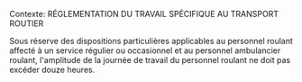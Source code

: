 Contexte: RÉGLEMENTATION DU TRAVAIL SPÉCIFIQUE AU TRANSPORT ROUTIER

Sous réserve des dispositions particulières applicables au personnel roulant affecté à un service régulier ou occasionnel et au personnel ambulancier roulant, l'amplitude de la journée de travail du personnel roulant ne doit pas excéder douze heures.
